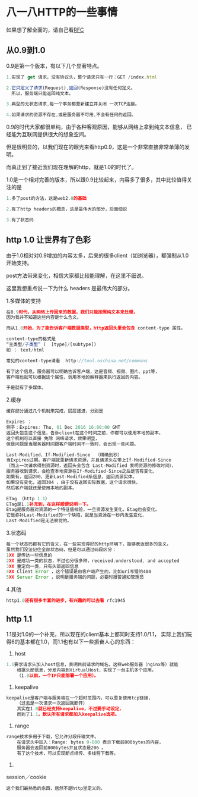 # 八一八HTTP的一些事情

> 
如果想了解全面的，请自己看[RFC](http://www.rfc-editor.org/search/rfc_search_detail.php?title=http&amp;pubstatus%5B%5D=Any&amp;pub_date_type=any)

## 从0.9到1.0
0.9是第一个版本，有以下几个显著特点。

```javascript
1.实现了 get 请求，没有协议头，整个请求只有一行：GET /index.html 

2.它只定义了请求(Request),返回(Response)没有任何定义。
  所以，服务端只能返回纯文本。

3.典型的无状态请求,每一个事务都重新建立并关闭 一次TCP连接。

4.如果请求的资源不存在,或是服务器不可用,不会有任何的返回。
```

0.9的时代大家都很单纯，由于各种客观原因，能够从网络上拿到纯文本信息，
已经能为互联网提供很大的想象空间。

但是很明显的，以我们现在的眼光来看http0.9，这是一个非常直接非常单薄的发明。

而真正到了接近我们现在理解的http，就是1.0的时代了。

1.0是一个相对完善的版本，所以跟0.9比较起来，内容多了很多，其中比较值得关注的是

```javascript
1.多了post的方法，这是web2.0的基础

2.有了http headers的概念，这是最伟大的部分，后面细说

3.有了状态码
```
## http 1.0 让世界有了色彩
由于1.0相对对0.9增加的内容太多，后来的很多client（如浏览器），都强制从1.0开始支持。

post方法带来变化，相信大家都比较能理解，在这里不细说。

这里我想重点说一下为什么 headers 是最伟大的部分。

1.多媒体的支持

```javascript
在0.9时代，从网络上传回来的数据，我们只能按照纯文本来处理，
因为我并不知道这些内容是什么含义。

而从1.0开始，为了能告诉客户端数据类型，http返回头里会包含 content-type 属性。

content-type的格式是  
“主类型/子类型” (  [type]/[subtype])
如 ： text/html

常见的content-type请看  http://tool.oschina.net/commons

有了这个信息，服务器可以明确告诉客户端，这是音频、视频、图片、ppt等，
客户端也就可以根据这个属性，调用本地的解释器来执行返回的内容。

于是就有了多媒体。
```

2.缓存

```javascript
缓存部分通过几个机制来完成，层层递进，分别是

Expires ： 
例子：Expires: Thu, 01 Dec 2016 16:00:00 GMT
返回头包含这个信息，告诉client在这个时间之前，你都可以使用本地的副本。
这个机制可以直接 免除 网络请求，效果明显，
但是问题是当服务器时间跟客户端时间不一致时，会出现一些问题。

Last-Modified、If-Modified-Since  （精确到秒）
当Expires过期，客户端就重新请求资源，并且请求头在带上If-Modified-Since
（而上一次请求得到资源时，返回头会包含 Last-Modified 表明资源的修改时间），
服务器收到请求，会检查本地资源在If-Modified-Since之后是否有变化，
如果有，返回200，更新Last-Modified系信息，返回资源实体。
如果没有变化，返回304 ，由于没有返回实际数据，这个请求很快，
然后客户端就还是使用本地的副本。

ETag （http 1.1）
ETag是1.1补充到，在这样顺便说明一下。
Etag是服务器对资源的一个特征值校验，一旦资源发生变化，Etag也会变化。
它是弥补Last-Modified的一个缺陷，就是当资源在一秒内发生变化，
Last-Modified是无法察觉的。
```

3.状态码

```javascript
每一个状态码都有它的含义，在一些实现得好的http环境下，能够表达很多的含义。
虽然我们没法记住全部状态码，但是可以通过码段区分：
1XX 是传达一些信息的
2XX 是成功一类的状态，不过也分很多种，received,understood, and accepted
3XX 重定向一类，只有头部返回信息
4XX Client Error ，这个错误是由客户端产生的，比如uri写错的404
5XX Server Error ，说明是服务端的问题，必要时报警通知管理员
```

4.其他

```javascript
http1.0还有很多丰富的进步，有兴趣的可以去看 rfc1945
```
## http 1.1
1.1是对1.0的一个补充，所以现在的client基本上都同时支持1.0/1.1，
实际上我们玩得6的基本都在1.0，而1.1也有以下一些振奋人心的东西：

1. host

```javascript
1.1要求请求头加入host信息，表明目前请求的域名，这样web服务器（nginx等）就能
	根据头部信息，分发内容到VirtualHost，实现了一台主机多个应用。
	（1.0以前，一个IP只能部署一个应用）。
```

1. keepalive

```javascript
keepalive是客户端与服务端在一个超时范围内，可以重复使用tcp链接，
	（过去是一次请求一次返回就断开）
	其实在1.0就已经支持keepalive，不过要手动设定，
	而到了1.1，默认所有请求都加入keepalive选项。
```

1. range

```javascript
range技术多用于下载，它允许分段传输文件。
	在请求头中加入：Range: bytes 0-800 表示下载前800bytes的内容，
	服务器会返回前800bytes并且状态是206 。
	有了这个技术，可以实现断点续传、多线程下载等。
```

1. 
session／cookie

```javascript
这个我们最熟悉的东西，居然不是http里定义的。
```

